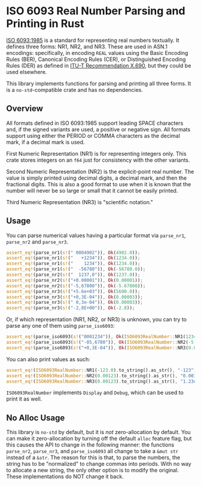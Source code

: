 # ISO 6093 Real Number Parsing and Printing in Rust

[ISO 6093:1985](https://www.iso.org/standard/12285.html) is a standard for
representing real numbers textually. It defines three forms: NR1, NR2, and NR3.
These are used in ASN.1 encodings: specifically, in encoding `REAL` values using
the Basic Encoding Rules (BER), Canonical Encoding Rules (CER), or
Distinguished Encoding Rules (DER) as defined in
[ITU-T Recommendation X.690](https://www.itu.int/rec/T-REC-X.690/en), but they
could be used elsewhere.

This library implements functions for parsing and printing all three forms. It
is a `no-std`-compatible crate and has no dependencies.

## Overview

All formats defined in ISO 6093:1985 support leading SPACE characters and, if
the signed variants are used, a positive or negative sign. All formats support
using either the PERIOD or COMMA characters as the decimal mark, if a decimal
mark is used.

First Numeric Representation (NR1) is for representing integers only. This crate
stores integers on an `f64` just for consistency with the other variants.

Second Numeric Representation (NR2) is the explicit-point real number. The value
is simply printed using decimal digits, a decimal mark, and then the fractional
digits. This is also a good format to use when it is known that the number will
never be so large or small that it cannot be easily printed.

Third Numeric Representation (NR3) is "scientific notation."

## Usage

You can parse numerical values having a particular format via `parse_nr1`,
`parse_nr2` and `parse_nr3`.

```rust
assert_eq!(parse_nr1(s!(" 0004902")), Ok(4902.0));
assert_eq!(parse_nr1(s!("   +1234")), Ok(1234.0));
assert_eq!(parse_nr1(s!("    1234")), Ok(1234.0));
assert_eq!(parse_nr1(s!("  -56780")), Ok(-56780.0));
assert_eq!(parse_nr2(s!("  1237,0")), Ok(1237.0));
assert_eq!(parse_nr2(s!("+0.00001")), Ok(0.00001));
assert_eq!(parse_nr2(s!("-5,67800")), Ok(-5.67800));
assert_eq!(parse_nr3(s!("+5.6e+03")), Ok(5600.0));
assert_eq!(parse_nr3(s!("+0,3E-04")), Ok(0.00003));
assert_eq!(parse_nr3(s!(" 0,3e-04")), Ok(0.00003));
assert_eq!(parse_nr3(s!("-2,8E+00")), Ok(-2.8));
```

Or, if which representation (NR1, NR2, or NR3) is unknown, you can try to parse
any one of them using `parse_iso6093`:

```rust
assert_eq!(parse_iso6093(s!("0001234")), Ok(ISO6093RealNumber::NR1(1234.0)));
assert_eq!(parse_iso6093(s!("-05,6780")), Ok(ISO6093RealNumber::NR2(-5.6780)));
assert_eq!(parse_iso6093(s!("+0,3E-04")), Ok(ISO6093RealNumber::NR3(0.00003)));
```

You can also print values as such:

```rust
assert_eq!(ISO6093RealNumber::NR1(-123.0).to_string().as_str(), "-123");
assert_eq!(ISO6093RealNumber::NR2(0.00123).to_string().as_str(), "0.00123");
assert_eq!(ISO6093RealNumber::NR3(0.00123).to_string().as_str(), "1.23e-3");
```

`ISO6093RealNumber` implements `Display` and `Debug`, which can be used to
print it as well.

## No Alloc Usage

This library is `no-std` by default, but it is _not_ zero-allocation by
default. You can make it zero-allocation by turning off the default `alloc`
feature flag, but this causes the API to change in the following manner: the
functions `parse_nr2`, `parse_nr3`, and `parse_iso6093` all change
to take a `&mut str` instead of a `&str`. The reason for this is that, to parse
the numbers, the string has to be "normalized" to change commas into periods.
With no way to allocate a new string, the only other option is to modify the
original. These implementations do NOT change it back.
